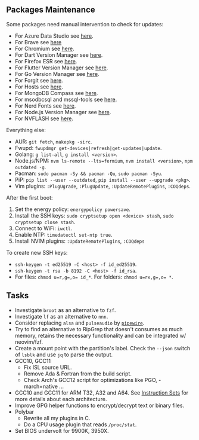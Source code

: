 ## Packages Maintenance

Some packages need manual intervention to check for updates:
- For Azure Data Studio see [here](https://github.com/microsoft/azuredatastudio/releases).
- For Brave see [here](https://github.com/brave/brave-browser/blob/master/CHANGELOG_DESKTOP.md)
- For Chromium see [here](https://chromiumdash.appspot.com/releases?platform=Linux).
- For Dart Version Manager see [here](https://github.com/cbracken/dvm/tags).
- For Firefox ESR see [here](https://www.mozilla.org/firefox/organizations/notes/).
- For Flutter Version Manager see [here](https://github.com/fluttertools/fvm/releases).
- For Go Version Manager see [here](https://github.com/stefanmaric/g).
- For Forgit see [here](https://github.com/wfxr/forgit).
- For Hosts see [here](https://github.com/stevenblack/hosts).
- For MongoDB Compass see [here](https://www.mongodb.com/try/download/compass).
- For msodbcsql and mssql-tools see [here](https://packages.microsoft.com/rhel/8/prod/).
- For Nerd Fonts see [here](https://github.com/ryanoasis/nerd-fonts/releases).
- For Node.js Version Manager see [here](https://github.com/nvm-sh/nvm/releases).
- For NVFLASH see [here](https://www.techpowerup.com/download/nvidia-nvflash/).

Everything else:
- AUR: `git fetch`, `makepkg -sirc`.
- Fwupd: `fwupdmgr get-devices|refresh|get-updates|update`.
- Golang: `g list-all`, `g install <version>`.
- Node.js/NPM: `nvm ls-remote --lts=fermium`, `nvm install <version>`, `npm outdated -g`.
- Pacman: `sudo pacman -Sy && pacman -Qu`, `sudo pacman -Syu`.
- PiP: `pip list --user --outdated`, `pip install --user --upgrade <pkg>`.
- Vim plugins: `:PlugUgrade`, `:PlugUpdate`, `:UpdateRemotePlugins`, `:COQdeps`.

After the first boot:
1. Set the energy policy: `energypolicy powersave`.
2. Install the SSH keys: `sudo cryptsetup open <device> stash`, `sudo cryptsetup close stash`.
3. Connect to WiFi: `iwctl`.
4. Enable NTP: `timedatectl set-ntp true`.
5. Install NVIM plugins: `:UpdateRemotePlugins`, `:COQdeps`

To create new SSH keys:
- `ssh-keygen -t ed25519 -C <host> -f id_ed25519`.
- `ssh-keygen -t rsa -b 8192 -C <host> -f id_rsa`.
- For files: `chmod u=r,g=,o= id_*`. For folders: `chmod u=rx,g=,o= *`.

## Tasks
- Investigate `broot` as an alternative to `fzf`.
- Investigate `lf` as an alternative to `nnn`.
- Consider replacing `alsa` and `pulseaudio` by [`pipewire`](https://wiki.archlinux.org/title/PipeWire).
- Try to find an alternative to RipGrep that doesn't consumes as much memory,
  retains the necessary functionality and can be integrated w/ neovim/fzf.
- Create a mount point with the partition's label. Check the `--json`
  switch of `lsblk` and use `jq` to parse the output.
- GCC10, GCC11
  * Fix ISL source URL.
  * Remove Ada & Fortran from the build script.
  * Check Arch's GCC12 script for optimizations like PGO, -march=native ...
- GCC10 and GCC11 for ARM T32, A32 and A64. See
  [Instruction Sets](https://developer.arm.com/architectures/instruction-sets)
  for more details about each architecture.
- Improve GPG helper functions to encrypt/decrypt text or binary files.
- Polybar
  * Rewrite all my plugins in C.
  * Do a CPU usage plugin that reads `/proc/stat`.
- Set BIOS undervolt for 9900K, 3950X.

